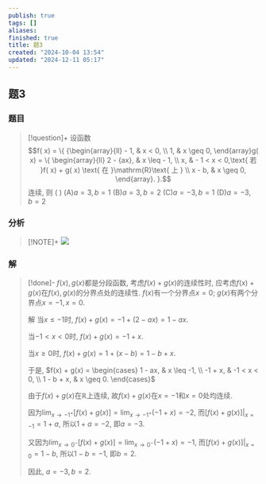 ```yaml
---
publish: true
tags: []
aliases: 
finished: true
title: 题3
created: "2024-10-04 13:54"
updated: "2024-12-11 05:17"
---
```

## 题3
### 题目
> [!question]+
> 设函数
> $$f( x)  = \{  {\begin{array}{ll}  - 1, & x < 0, \\  1, & x \geq  0, \end{array}g( x)  = \{  \begin{array}{ll} 2 - {ax}, & x \leq   - 1, \\  x, &  - 1 < x < 0,\text{ 若 }f( x)  + g( x) \text{ 在 }\mathrm{R}\text{ 上 } \\  x - b, & x \geq  0, \end{array}. }.$$
> 连续, 则 ( )
> (A)$a = 3, b = 1$
> (B)$a = 3, b = 2$
> (C)$a =  - 3, b = 1$
> (D)$a =  - 3, b = 2$
### 分析
> [!NOTE]+
> ![](https://img.hwenyi.live/202412111317033.webp)
### 解
> [!done]-
> $f(x), g(x)$都是分段函数, 考虑$f(x) + g(x)$的连续性时, 应考虑$f(x) + g(x)$在$f(x), g(x)$的分界点处的连续性. $f(x)$有一个分界点$x = 0$; $g(x)$有两个分界点$x = -1, x = 0$.
> 
> 解 当$x \leq -1$时, $f(x) + g(x) = -1 + (2 - ax) = 1 - ax$.
> 
> 当$-1 < x < 0$时, $f(x) + g(x) = -1 + x$.
> 
> 当$x \geq 0$时, $f(x) + g(x) = 1 + (x - b) = 1 - b + x$.
> 
> 于是, $f(x) + g(x) = \begin{cases} 1 - ax, & x \leq -1, \\ -1 + x, & -1 < x < 0, \\ 1 - b + x, & x \geq 0. \end{cases}$
> 
> 由于$f(x) + g(x)$在$\mathbb{R}$上连续, 故$f(x) + g(x)$在$x = -1$和$x = 0$处均连续.
> 
> 因为$\lim_{x \to -1^{+}}[f(x) + g(x)] = \lim_{x \to -1^{+}}(-1 + x) = -2$, 而$[f(x) + g(x)]|_{x = -1} = 1 + a$, 所以$1 + a = -2$, 即$a = -3$.
> 
> 又因为$\lim_{x \to 0^{-}}[f(x) + g(x)] = \lim_{x \to 0^{-}}(-1 + x) = -1$, 而$[f(x) + g(x)]|_{x = 0} = 1 - b$, 所以$1 - b = -1$, 即$b = 2$.
> 
> 因此, $a = -3, b = 2$.